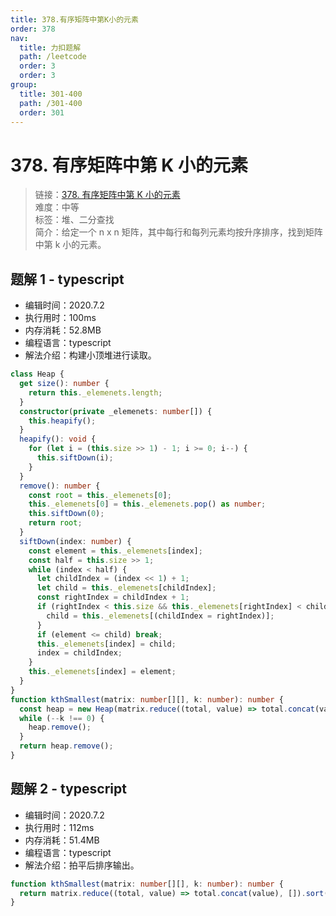 ```yaml
---
title: 378.有序矩阵中第K小的元素
order: 378
nav:
  title: 力扣题解
  path: /leetcode
  order: 3
  order: 3
group:
  title: 301-400
  path: /301-400
  order: 301
---
```


# 378. 有序矩阵中第 K 小的元素

> 链接：[378. 有序矩阵中第 K 小的元素](https://leetcode-cn.com/problems/kth-smallest-element-in-a-sorted-matrix/)  
> 难度：中等  
> 标签：堆、二分查找  
> 简介：给定一个 n x n 矩阵，其中每行和每列元素均按升序排序，找到矩阵中第 k 小的元素。

## 题解 1 - typescript

- 编辑时间：2020.7.2
- 执行用时：100ms
- 内存消耗：52.8MB
- 编程语言：typescript
- 解法介绍：构建小顶堆进行读取。

```typescript
class Heap {
  get size(): number {
    return this._elemenets.length;
  }
  constructor(private _elemenets: number[]) {
    this.heapify();
  }
  heapify(): void {
    for (let i = (this.size >> 1) - 1; i >= 0; i--) {
      this.siftDown(i);
    }
  }
  remove(): number {
    const root = this._elemenets[0];
    this._elemenets[0] = this._elemenets.pop() as number;
    this.siftDown(0);
    return root;
  }
  siftDown(index: number) {
    const element = this._elemenets[index];
    const half = this.size >> 1;
    while (index < half) {
      let childIndex = (index << 1) + 1;
      let child = this._elemenets[childIndex];
      const rightIndex = childIndex + 1;
      if (rightIndex < this.size && this._elemenets[rightIndex] < child) {
        child = this._elemenets[(childIndex = rightIndex)];
      }
      if (element <= child) break;
      this._elemenets[index] = child;
      index = childIndex;
    }
    this._elemenets[index] = element;
  }
}
function kthSmallest(matrix: number[][], k: number): number {
  const heap = new Heap(matrix.reduce((total, value) => total.concat(value), []));
  while (--k !== 0) {
    heap.remove();
  }
  return heap.remove();
}
```

## 题解 2 - typescript

- 编辑时间：2020.7.2
- 执行用时：112ms
- 内存消耗：51.4MB
- 编程语言：typescript
- 解法介绍：拍平后排序输出。

```typescript
function kthSmallest(matrix: number[][], k: number): number {
  return matrix.reduce((total, value) => total.concat(value), []).sort((a, b) => a - b)[k - 1];
}
```
